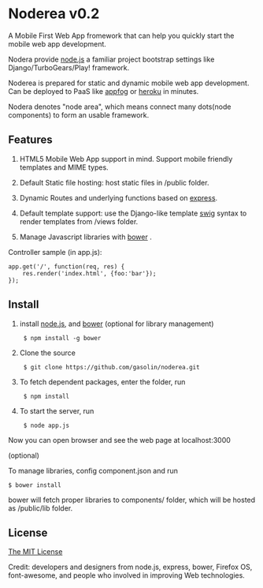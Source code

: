 # Noderea v0.2

A Mobile First Web App fromework that can help you quickly start the mobile web app development. 

Nodera provide [node.js](http://nodejs.org/) a familiar project bootstrap settings like Django/TurboGears/Play! framework.

Noderea is prepared for static and dynamic mobile web app development. Can be deployed to PaaS like [appfog](https://www.appfog.com) or [heroku](http://www.heroku.com) in minutes.

Nodera denotes "node area", which means connect many dots(node components) to form an usable framework.


## Features

1. HTML5 Mobile Web App support in mind. Support mobile friendly templates and MIME types.

2. Default Static file hosting: host static files in /public folder.

3. Dynamic Routes and underlying functions based on [express](http://www.expressjs.com).

4. Default template support: use the Django-like template [swig](http://paularmstrong.github.com/swig) syntax to render templates from /views folder.

5. Manage Javascript libraries with [bower](http://sindresorhus.com/bower-components/) .


Controller sample (in app.js):

    app.get('/', function(req, res) {
        res.render('index.html', {foo:'bar'});
    });


## Install

1. install [node.js](http://www.nodejs.org), and [bower](http://sindresorhus.com/bower-components/) (optional for library management)

        $ npm install -g bower

2. Clone the source

        $ git clone https://github.com/gasolin/noderea.git

3. To fetch dependent packages, enter the folder, run

        $ npm install

4. To start the server, run

        $ node app.js

Now you can open browser and see the web page at localhost:3000 


(optional) 

To manage libraries, config component.json and run

    $ bower install

bower will fetch proper libraries to components/ folder, which will be hosted as /public/lib folder.


## License

[The MIT License](http://opensource.org/licenses/MIT)

Credit: developers and designers from node.js, express, bower, Firefox OS, font-awesome, and people who involved in improving Web technologies.
